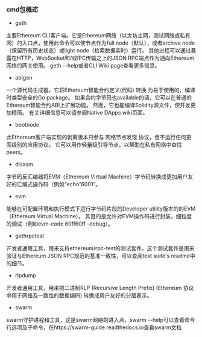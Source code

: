### cmd包概述


* geth

 主要Ethereum CLI客户端。它是Ethereum网络（以太坊主网，测试网络或私有网）的入口点，使用此命令可以使节点作为full node（默认），或者archive node（保留所有历史状态）或light node（检索数据实时）运行。 其他进程可以通过暴露在HTTP，WebSocket和/或IPC传输之上的JSON RPC端点作为通向Ethereum网络的网关使用。 geth --help或者CLI Wiki page查看更多信息。

* abigen

一个源代码生成器，它将Ethereum智能合约定义(代码) 转换 为易于使用的，编译时类型安全的Go package。 如果合约字节码也available的话，它可以在普通的Ethereum智能合约ABI上扩展功能。 然而，它也能编译Solidity源文件，使开发更加精简。 有关详细信息可以请参阅Native DApps wiki页面。

* bootnode

此Ethereum客户端实现的剥离版本只参与 网络节点发现 协议，但不运行任何更高级别的应用协议。 它可以用作轻量级引导节点，以帮助在私有网络中查找peers。

* disasm

字节码反汇编器将EVM（Ethereum Virtual Machine）字节码转换成更加用户友好的汇编式操作码（例如“echo”6001“。

* evm

能够在可配置环境和执行模式下运行字节码片段的Developer utility版本的的EVM（Ethereum Virtual Machine）。 其目的是允许对EVM操作码进行封装，细粒度的调试（例如evm-code 60ff60ff -debug）。

* gethrpctest

开发者通用工具，用来支持ethereum/rpc-test的测试套件，这个测试套件是用来验证与Ethereum JSON RPC规范的基准一致性，可以查阅test suite's readme中的细节。

* rlpdump

开发者通用工具，用来把二进制RLP (Recursive Length Prefix) (Ethereum 协议中用于网络及一致性的数据编码) 转换成用户友好的分层表示。

* swarm

swarm守护进程和工具，这是swarm网络的进入点，swarm --help可以查看命令行选项及子命令，在https://swarm-guide.readthedocs.io查看swarm文档
